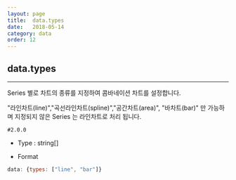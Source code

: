 ```yaml
---
layout: page
title:  data.types
date:   2018-05-14
category: data
order: 12
---
```


## data.types
---

Series 별로 차트의 종류를 지정하여 콤바네이션 차트를 설정합니다.

"라인차트(line)","곡선라인차트(spline)","공간차트(area)", "바차트(bar)" 만 가능하며 지정되지 않은 Series 는 라인차트로 처리 됩니다.


`#2.0.0`

* Type : string[]

* Format
```javascript
data: {types: ["line", "bar"]}
```
